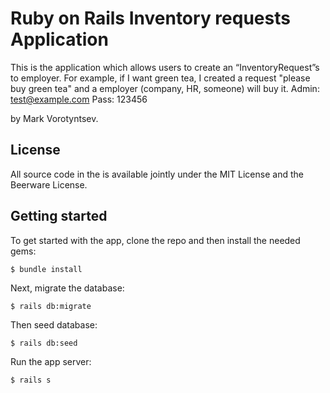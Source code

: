 # Ruby on Rails Inventory requests Application

This is the application which allows users to create an “InventoryRequest”s to employer. For example, if I want green tea, I created a request "please buy green tea" and a employer (company, HR, someone) will buy it.
Admin: test@example.com
Pass: 123456

by Mark Vorotyntsev.

## License

All source code in the is available jointly under the MIT License and the Beerware License.

## Getting started

To get started with the app, clone the repo and then install the needed gems:

```
$ bundle install
```

Next, migrate the database:

```
$ rails db:migrate
```

Then seed database:

```
$ rails db:seed
```
Run the app server:

```
$ rails s
```
